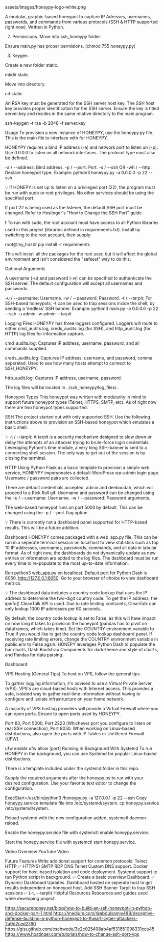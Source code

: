 assets/images/honeypy-logo-white.png

A modular, graphic-based honeypot to capture IP Adresses, usernames, passwords, and commands from various protocols (SSH & HTTP supported right now). Written in Python.



2) Permissions. Move into ssh_honeypy folder.

Ensure main.py has proper permisions. (chmod 755 honeypy.py)

3) Keygen.

Create a new folder static.

mkdir static

Move into directory.

cd static

An RSA key must be generated for the SSH server host key. The SSH host key provides proper identification for the SSH server. Ensure the key is titled server.key and resides in the same relative directory to the main program.

ssh-keygen -t rsa -b 2048 -f server.key

Usage
To provision a new instance of HONEYPY, use the honeypy.py file. This is the main file to interface with for HONEYPY.

HONEYPY requires a bind IP address (-a) and network port to listen on (-p). Use 0.0.0.0 to listen on all network interfaces. The protocol type must also be defined.

-a / --address: Bind address.
-p / --port: Port.
-s / --ssh OR -wh / --http: Declare honeypot type.
Example: python3 honeypy.py -a 0.0.0.0 -p 22 --ssh

💡 If HONEPY is set up to listen on a privileged port (22), the program must be run with sudo or root privileges. No other services should be using the specified port.

If port 22 is being used as the listener, the default SSH port must be changed. Refer to Hostinger's "How to Change the SSH Port" guide.

❗ To run with sudo, the root account must have access to all Python libraries used in this project (libraries defined in requirements.txt). Install by switching to the root account, then supply:

root@my_host# pip install -r requirements

This will install all the packages for the root user, but it will affect the global environment and isn't considered the "safeest" way to do this.

Optional Arguments

A username (-u) and password (-w) can be specified to authenticate the SSH server. The default configuration will accept all usernames and passwords.

-u / --username: Username.
-w / --password: Password.
-t / --tarpit: For SSH-based honeypots, -t can be used to trap sessions inside the shell, by sending a 'endless' SSH banner.
Example: python3 main.py -a 0.0.0.0 -p 22 --ssh -u admin -w admin --tarpit

Logging Files
HONEYPY has three loggers configured. Loggers will route to either cmd_audits.log, creds_audits.log (for SSH), and http_audit.log (for HTTP) log files for information capture.

cmd_audits.log: Captures IP address, username, password, and all commands supplied.

creds_audits.log: Captures IP address, username, and password, comma seperated. Used to see how many hosts attempt to connect to SSH_HONEYPY.

http_audit.log: Captures IP address, username, password.

The log files will be located in ../ssh_honeypy/log_files/..

Honeypot Types
This honeypot was written with modularity in mind to support future honeypot types (Telnet, HTTPS, SMTP, etc). As of right now there are two honeypot types supported.

SSH
The project started out with only supported SSH. Use the following instructions above to provision an SSH-based honeypot which emulates a basic shell.

💡 -t / --tarpit: A tarpit is a security mechanism designed to slow down or delay the attempts of an attacker trying to brute-force login credentials. Leveraging Python's time module, a very long SSH-banner is sent to a connecting shell session. The only way to get out of the session is by closing the terminal.

HTTP
Using Python Flask as a basic template to provision a simple web service, HONEYPY impersonates a default WordPress wp-admin login page. Username / password pairs are collected.

There are default credentials accepted, admin and deeboodah, which will proceed to a Rick Roll gif. Username and password can be changed using the -u / --username: Username. -w / --password: Password arguments.

The web-based honeypot runs on port 5000 by default. This can be changed using the -p / --port flag option.

💡 There is currently not a dashboard panel supported for HTTP-based results. This will be a future addition.

Dashboard
HONEYPY comes packaged with a web_app.py file. This can be run in a seperate terminal session on localhost to view statistics such as top 10 IP addresses, usernames, passwords, commands, and all data in tabular format. As of right now, the dashboards do not dynamically update as new entries or information are added to the log files. The dashboard must be run every time to re-populate to the most up-to-date information.

Run python3 web_app.py on localhost. Default port for Python Dash is 8050. http://127.0.0.1:8050. Go to your browser of choice to view dashboard metrics.

💡 The dashboard data includes a country code lookup that uses the IP address to determine the two-digit country code. To get the IP address, the ipinfo() CleanTalk API is used. Due to rate limiting contraints, CleanTalk can only lookup 1000 IP addresses per 60 seconds.

By default, the country code lookup is set to False, as this will have impact on how long it takes to provision the honeypot (pandas has to pivot on dataframes, which takes time). Set the COUNTRY environment variable to True if you would like to get the country code lookup dashboard panel.
If receiving rate limiting errors, change the COUNTRY environment variable in public.env to False again.
HONEPY leverages Python Dash to populate the bar charts, Dash Bootstrap Components for dark-theme and style of charts, and Pandas for data parsing.

Dashboard

VPS Hosting (General Tips)
To host on VPS, follow the general tips.

To gather logging information, it's advised to use a Virtual Private Server (VPS). VPS's are cloud-based hosts with Internet access. This provides a safe, isolated way to gather real-time information without having to configure and isolate infrastructure on your home network.



A majority of VPS hosting providers will provide a Virtual Firewall where you can open ports. Ensure to open ports used by HONEYPY.

Port 80, Port 5000, Port 2223 (Whichever port you configure to listen on real SSH connection), Port 8050.
When working on Linux-based distributions, also open the ports with IP Tables or Unfiltered Firewall (UFW).

ufw enable
ufw allow [port]
Running in Background With Systemd
To run HONEPY in the background, you can use Systemd for popular Linux-based distributions.

There is a template included under the systemd folder in this repo.

Supply the required arguments after the honeypy.py to run with your desired configuration. Use your favorite text editor to change the configuration.

ExecStart=/usr/bin/python3 /honeypy.py -a 127.0.0.1 -p 22 --ssh
Copy honeypy.service template file into /etc/systemd/system. cp honeypy.service /etc/systemd/system.

Reload systemd with the new configuration added, systemctl daemon-reload.

Enable the honeypy.service file with systemctl enable honeypy.service.

Start the honepy.service file with systemctl start honepy.service.

Video Overview
YouTube Video

Future Features
Write additional support for common protocols:
Telnet
HTTP ✅
HTTP(S)
SMTP
RDP
DNS
Telnet
Custom DNS support.
Docker support for host-based isolation and code deployment.
Systemd support to run Python script in background. ✅
Create a basic overview Dashboard. ✅
Dynamic Dashboard Updates.
Dashboard hosted on seperate host to get results independent on honeypot host.
Add SSH Banner Tarpit to trap SSH sessions ✅ (-t, --tarpit)
Helpful Resources
Resources and guides used while developing project.

https://securehoney.net/blog/how-to-build-an-ssh-honeypot-in-python-and-docker-part-1.html
https://medium.com/@abdulsamie488/deceptive-defense-building-a-python-honeypot-to-thwart-cyber-attackers-2a9d2ced2760
https://gist.github.com/cschwede/3e2c025408ab4af531651098331cce45
https://www.hostinger.com/tutorials/how-to-change-ssh-port-vps
